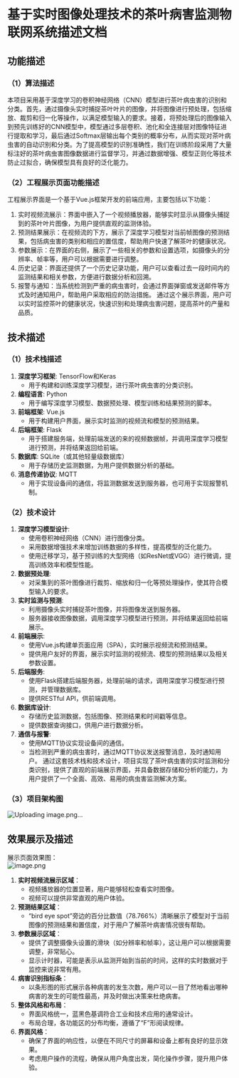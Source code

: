 # 基于实时图像处理技术的茶叶病害监测物联网系统描述文档

## 功能描述
### （1）算法描述
本项目采用基于深度学习的卷积神经网络（CNN）模型进行茶叶病虫害的识别和分类。首先，通过摄像头实时捕捉茶叶叶片的图像，并将图像进行预处理，包括缩放、裁剪和归一化等操作，以满足模型输入的要求。接着，将预处理后的图像输入到预先训练好的CNN模型中，模型通过多层卷积、池化和全连接层对图像特征进行提取和学习，最后通过Softmax层输出每个类别的概率分布，从而实现对茶叶病虫害的自动识别和分类。为了提高模型的识别准确性，我们在训练阶段采用了大量标注好的茶叶病虫害图像数据进行监督学习，并通过数据增强、模型正则化等技术防止过拟合，确保模型具有良好的泛化能力。
### （2）工程展示页面功能描述
工程展示界面是一个基于Vue.js框架开发的前端应用，主要包括以下功能：
1. 实时视频流展示：界面中嵌入了一个视频播放器，能够实时显示从摄像头捕捉到的茶叶叶片图像，为用户提供直观的监测体验。
2. 预测结果展示：在视频流的下方，展示了深度学习模型对当前帧图像的预测结果，包括病虫害的类别和相应的置信度，帮助用户快速了解茶叶的健康状况。
3. 参数展示：在界面的右侧，展示了一些相关的参数和设置选项，如摄像头的分辨率、帧率等，用户可以根据需要进行调整。
4. 历史记录：界面还提供了一个历史记录功能，用户可以查看过去一段时间内的监测结果和相关参数，方便进行数据分析和回溯。
5. 报警与通知：当系统检测到严重的病虫害时，会通过界面弹窗或发送邮件等方式及时通知用户，帮助用户采取相应的防治措施。
通过这个展示界面，用户可以实时监控茶叶的健康状况，快速识别和处理病虫害问题，提高茶叶的产量和品质。

## 技术描述
### （1）技术栈描述
1. **深度学习框架**: TensorFlow和Keras
   - 用于构建和训练深度学习模型，进行茶叶病虫害的分类识别。
2. **编程语言**: Python
   - 用于编写深度学习模型、数据预处理、模型训练和结果预测的脚本。
3. **前端框架**: Vue.js
   - 用于构建用户界面，展示实时监测的视频流和模型的预测结果。
4. **后端框架**: Flask
   - 用于搭建服务端，处理前端发送的来的视频数据帧，并调用深度学习模型进行预测，并将结果返回给前端。
5. **数据库**: SQLite（或其他轻量级数据库）
   - 用于存储历史监测数据，为用户提供数据分析的基础。
6. **消息传递协议**: MQTT
   - 用于实现设备间的通信，将监测数据发送到服务器，也可用于实现报警机制。
### （2）技术设计
1. **深度学习模型设计**:
   - 使用卷积神经网络（CNN）进行图像分类。
   - 采用数据增强技术来增加训练数据的多样性，提高模型的泛化能力。
   - 使用迁移学习，基于预训练的大型网络（如ResNet或VGG）进行微调，提高训练效率和模型性能。
2. **数据预处理**:
   - 对采集到的茶叶图像进行裁剪、缩放和归一化等预处理操作，使其符合模型输入的要求。
3. **实时监测与预测**:
   - 利用摄像头实时捕捉茶叶图像，并将图像发送到服务器。
   - 服务器接收图像数据，调用深度学习模型进行预测，并将结果返回给前端展示。
4. **前端展示**:
   - 使用Vue.js构建单页面应用（SPA），实时展示视频流和预测结果。
   - 提供用户友好的界面，展示实时监测的视频流、模型的预测结果以及相关参数设置。
5. **后端服务**:
   - 使用Flask搭建后端服务器，处理前端的请求，调用深度学习模型进行预测，并管理数据库。
   - 提供RESTful API，供前端调用。
6. **数据库设计**:
   - 存储历史监测数据，包括图像、预测结果和时间戳等信息。
   - 提供数据查询接口，供用户进行数据分析。
7. **通信与报警**:
   - 使用MQTT协议实现设备间的通信。
   - 当检测到严重的病虫害时，通过MQTT协议发送报警消息，及时通知用户。
通过这套技术栈和技术设计，项目实现了茶叶病虫害的实时监测和分类识别，提供了直观的前端展示界面，并具备数据存储和分析的能力，为用户提供了一个全面、高效、易用的病虫害监测解决方案。
### （3）项目架构图
![Uploading image.png…]()


## 效果展示及描述
展示页面效果图：<br />![image.png](https://cdn.nlark.com/yuque/0/2023/png/32406294/1699006690159-b7107c03-77c8-4ba6-8275-f3ebf55710a2.png#averageHue=%232f3a4b&clientId=ud024216f-1a6d-4&from=paste&height=617&id=u7ca14c0a&originHeight=1080&originWidth=1821&originalType=binary&ratio=1.75&rotation=0&showTitle=false&size=1915669&status=done&style=none&taskId=u733bb92d-d46a-4715-b6c6-035888ed373&title=&width=1040.5714285714287)
1. **实时视频流展示区域**：
   - 视频播放器的位置显著，用户能够轻松查看实时图像。
   - 视频可以提供非常直观的用户体验。
2. **预测结果区域**：
   - “bird eye spot”旁边的百分比数值（78.766%）清晰展示了模型对于当前图像的预测结果和置信度，对于用户了解茶叶病害情况很有帮助。
3. **参数展示区域**：
   - 提供了调整摄像头设置的滑块（如分辨率和帧率），这让用户可以根据需要调整，非常贴心。
   - 显示计时器，可能是表示从监测开始到当前的时间，这样的实时数据对于监控来说非常有用。
4. **病害识别指标条**：
   - 以条形图的形式展示各种病害的发生次数，用户可以一目了然地看出哪种病害的发生的可能性最高，并及时做出决策来杜绝病害。
5. **整体风格和布局**：
   - 界面风格统一，蓝黑色基调符合工业和技术应用的通常设计。
   - 布局合理，各功能区的分布均衡，遵循了“F”形阅读规律。
6. **界面风格**：
   - 确保了界面的响应性，以便在不同尺寸的屏幕和设备上都有良好的显示效果。
   - 考虑用户操作的流程，确保从用户角度出发，简化操作步骤，提升用户体验。

